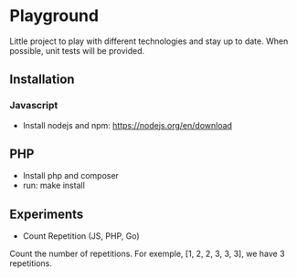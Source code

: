 # Playground

Little project to play with different technologies and stay up to date.
When possible, unit tests will be provided.

## Installation

### Javascript

- Install nodejs and npm: https://nodejs.org/en/download

## PHP

- Install php and composer
- run: make install

## Experiments

- Count Repetition (JS, PHP, Go)

Count the number of repetitions. For exemple, [1, 2, 2, 3, 3, 3], we have 3 repetitions.
